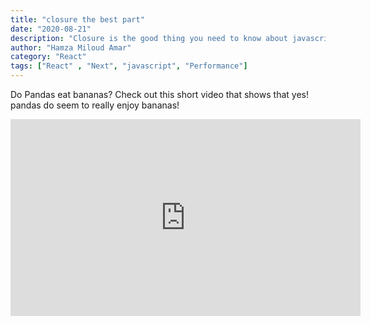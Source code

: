 ```yaml
---
title: "closure the best part"
date: "2020-08-21"
description: "Closure is the good thing you need to know about javascript because it's gonna help you do a lot of stuff and understand a lot of code"
author: "Hamza Miloud Amar"
category: "React"
tags: ["React" , "Next", "javascript", "Performance"]
---
```


Do Pandas eat bananas? Check out this short video that shows that yes! pandas do seem to really enjoy bananas!

<iframe width="560"
   height="315" 
   src="https://www.youtube.com/embed/4SZl1r2O_bY"
   frameborder="0"
   allowfullscreen>
</iframe>
